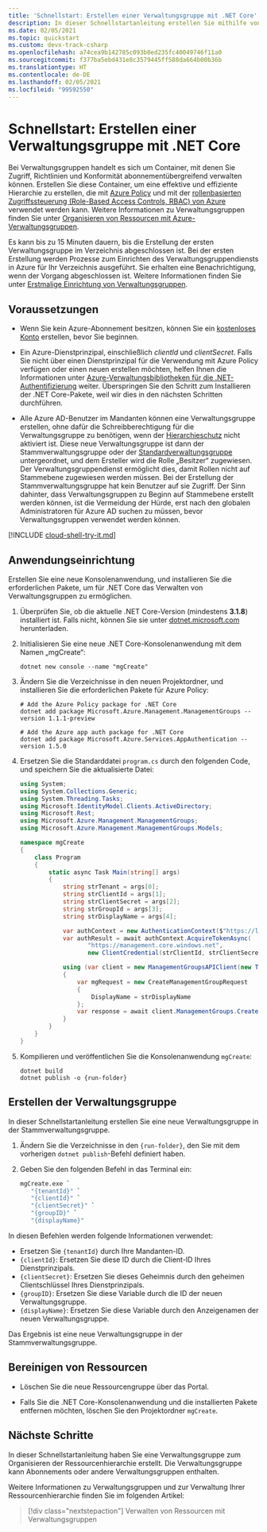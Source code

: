 ```yaml
---
title: 'Schnellstart: Erstellen einer Verwaltungsgruppe mit .NET Core'
description: In dieser Schnellstartanleitung erstellen Sie mithilfe von .NET Core eine Verwaltungsgruppe, um Ihre Ressourcen in einer Ressourcenhierarchie zu organisieren.
ms.date: 02/05/2021
ms.topic: quickstart
ms.custom: devx-track-csharp
ms.openlocfilehash: a74cea9b142785c093b8ed235fc40049746f11a0
ms.sourcegitcommit: f377ba5ebd431e8c3579445ff588da664b00b36b
ms.translationtype: HT
ms.contentlocale: de-DE
ms.lasthandoff: 02/05/2021
ms.locfileid: "99592550"
---
```

# <a name="quickstart-create-a-management-group-with-net-core"></a>Schnellstart: Erstellen einer Verwaltungsgruppe mit .NET Core

Bei Verwaltungsgruppen handelt es sich um Container, mit denen Sie Zugriff, Richtlinien und Konformität abonnementübergreifend verwalten können. Erstellen Sie diese Container, um eine effektive und effiziente Hierarchie zu erstellen, die mit [Azure Policy](../policy/overview.md) und mit der [rollenbasierten Zugriffssteuerung (Role-Based Access Controls, RBAC) von Azure](../../role-based-access-control/overview.md) verwendet werden kann. Weitere Informationen zu Verwaltungsgruppen finden Sie unter [Organisieren von Ressourcen mit Azure-Verwaltungsgruppen](overview.md).

Es kann bis zu 15 Minuten dauern, bis die Erstellung der ersten Verwaltungsgruppe im Verzeichnis abgeschlossen ist. Bei der ersten Erstellung werden Prozesse zum Einrichten des Verwaltungsgruppendiensts in Azure für Ihr Verzeichnis ausgeführt. Sie erhalten eine Benachrichtigung, wenn der Vorgang abgeschlossen ist. Weitere Informationen finden Sie unter [Erstmalige Einrichtung von Verwaltungsgruppen](./overview.md#initial-setup-of-management-groups).

## <a name="prerequisites"></a>Voraussetzungen

- Wenn Sie kein Azure-Abonnement besitzen, können Sie ein [kostenloses Konto](https://azure.microsoft.com/free/) erstellen, bevor Sie beginnen.

- Ein Azure-Dienstprinzipal, einschließlich _clientId_ und _clientSecret_. Falls Sie nicht über einen Dienstprinzipal für die Verwendung mit Azure Policy verfügen oder einen neuen erstellen möchten, helfen Ihnen die Informationen unter [Azure-Verwaltungsbibliotheken für die .NET-Authentifizierung](/dotnet/azure/sdk/authentication#mgmt-auth) weiter.
  Überspringen Sie den Schritt zum Installieren der .NET Core-Pakete, weil wir dies in den nächsten Schritten durchführen.

- Alle Azure AD-Benutzer im Mandanten können eine Verwaltungsgruppe erstellen, ohne dafür die Schreibberechtigung für die Verwaltungsgruppe zu benötigen, wenn der [Hierarchieschutz](./how-to/protect-resource-hierarchy.md#setting---require-authorization) nicht aktiviert ist. Diese neue Verwaltungsgruppe ist dann der Stammverwaltungsgruppe oder der [Standardverwaltungsgruppe](./how-to/protect-resource-hierarchy.md#setting---default-management-group) untergeordnet, und dem Ersteller wird die Rolle „Besitzer“ zugewiesen. Der Verwaltungsgruppendienst ermöglicht dies, damit Rollen nicht auf Stammebene zugewiesen werden müssen. Bei der Erstellung der Stammverwaltungsgruppe hat kein Benutzer auf sie Zugriff. Der Sinn dahinter, dass Verwaltungsgruppen zu Beginn auf Stammebene erstellt werden können, ist die Vermeidung der Hürde, erst nach den globalen Administratoren für Azure AD suchen zu müssen, bevor Verwaltungsgruppen verwendet werden können.

[!INCLUDE [cloud-shell-try-it.md](../../../includes/cloud-shell-try-it.md)]

## <a name="application-setup"></a>Anwendungseinrichtung

Erstellen Sie eine neue Konsolenanwendung, und installieren Sie die erforderlichen Pakete, um für .NET Core das Verwalten von Verwaltungsgruppen zu ermöglichen.

1. Überprüfen Sie, ob die aktuelle .NET Core-Version (mindestens **3.1.8**) installiert ist. Falls nicht, können Sie sie unter [dotnet.microsoft.com](https://dotnet.microsoft.com/download/dotnet-core) herunterladen.

1. Initialisieren Sie eine neue .NET Core-Konsolenanwendung mit dem Namen „mgCreate“:

   ```dotnetcli
   dotnet new console --name "mgCreate"
   ```

1. Ändern Sie die Verzeichnisse in den neuen Projektordner, und installieren Sie die erforderlichen Pakete für Azure Policy:

   ```dotnetcli
   # Add the Azure Policy package for .NET Core
   dotnet add package Microsoft.Azure.Management.ManagementGroups --version 1.1.1-preview

   # Add the Azure app auth package for .NET Core
   dotnet add package Microsoft.Azure.Services.AppAuthentication --version 1.5.0
   ```

1. Ersetzen Sie die Standarddatei `program.cs` durch den folgenden Code, und speichern Sie die aktualisierte Datei:

   ```csharp
   using System;
   using System.Collections.Generic;
   using System.Threading.Tasks;
   using Microsoft.IdentityModel.Clients.ActiveDirectory;
   using Microsoft.Rest;
   using Microsoft.Azure.Management.ManagementGroups;
   using Microsoft.Azure.Management.ManagementGroups.Models;
   
   namespace mgCreate
   {
       class Program
       {
           static async Task Main(string[] args)
           {
               string strTenant = args[0];
               string strClientId = args[1];
               string strClientSecret = args[2];
               string strGroupId = args[3];
               string strDisplayName = args[4];
   
               var authContext = new AuthenticationContext($"https://login.microsoftonline.com/{strTenant}");
               var authResult = await authContext.AcquireTokenAsync(
                      "https://management.core.windows.net",
                      new ClientCredential(strClientId, strClientSecret));
   
               using (var client = new ManagementGroupsAPIClient(new TokenCredentials(authResult.AccessToken)))
               {
                   var mgRequest = new CreateManagementGroupRequest
                   {
                       DisplayName = strDisplayName
                   };
                   var response = await client.ManagementGroups.CreateOrUpdateAsync(strGroupId, mgRequest);
               }
           }
       }
   }
   ```

1. Kompilieren und veröffentlichen Sie die Konsolenanwendung `mgCreate`:

   ```dotnetcli
   dotnet build
   dotnet publish -o {run-folder}
   ```

## <a name="create-the-management-group"></a>Erstellen der Verwaltungsgruppe

In dieser Schnellstartanleitung erstellen Sie eine neue Verwaltungsgruppe in der Stammverwaltungsgruppe.

1. Ändern Sie die Verzeichnisse in den `{run-folder}`, den Sie mit dem vorherigen `dotnet publish`-Befehl definiert haben.

1. Geben Sie den folgenden Befehl in das Terminal ein:

   ```bash
   mgCreate.exe `
      "{tenantId}" `
      "{clientId}" `
      "{clientSecret}" `
      "{groupID}" `
      "{displayName}"
   ```

In diesen Befehlen werden folgende Informationen verwendet:

- Ersetzen Sie `{tenantId}` durch Ihre Mandanten-ID.
- `{clientId}`: Ersetzen Sie diese ID durch die Client-ID Ihres Dienstprinzipals.
- `{clientSecret}`: Ersetzen Sie dieses Geheimnis durch den geheimen Clientschlüssel Ihres Dienstprinzipals.
- `{groupID}`: Ersetzen Sie diese Variable durch die ID der neuen Verwaltungsgruppe.
- `{displayName}`: Ersetzen Sie diese Variable durch den Anzeigenamen der neuen Verwaltungsgruppe.

Das Ergebnis ist eine neue Verwaltungsgruppe in der Stammverwaltungsgruppe.

## <a name="clean-up-resources"></a>Bereinigen von Ressourcen

- Löschen Sie die neue Ressourcengruppe über das Portal.

- Falls Sie die .NET Core-Konsolenanwendung und die installierten Pakete entfernen möchten, löschen Sie den Projektordner `mgCreate`.

## <a name="next-steps"></a>Nächste Schritte

In dieser Schnellstartanleitung haben Sie eine Verwaltungsgruppe zum Organisieren der Ressourcenhierarchie erstellt. Die Verwaltungsgruppe kann Abonnements oder andere Verwaltungsgruppen enthalten.

Weitere Informationen zu Verwaltungsgruppen und zur Verwaltung Ihrer Ressourcenhierarchie finden Sie im folgenden Artikel:

> [!div class="nextstepaction"]
> Verwalten von Ressourcen mit Verwaltungsgruppen